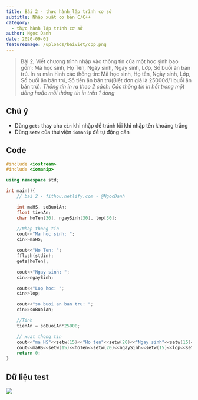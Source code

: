 ```yaml
---
title: Bài 2 - thực hành lập trình cơ sở
subtitle: Nhập xuất cơ bản C/C++
category:
  - thực hành lập trình cơ sở
author: Ngọc Danh
date: 2020-09-01
featureImage: /uploads/baiviet/cpp.png
---
```


> Bài 2, Viết chương trình nhập vào thông tin của một học sinh bao gồm: Mã học sinh, Họ Tên, Ngày sinh, Ngày sinh, Lớp, Số buổi ăn bán trú. In ra màn hình các thông tin: Mã học sinh, Họ tên, Ngày sinh, Lớp, Số buổi ăn bán trú, Số tiền ăn bán trú(Biết đơn giá là 25000đ/1 buổi ăn bán trú). _Thông tin in ra theo 2 cách: Các thông tin in hết trong một dòng hoặc mỗi thông tin in trên 1 dòng_

## Chú ý
- Dùng `gets` thay cho `cin` khi nhập để tránh lỗi khi nhập tên khoảng trắng
- Dùng `setw` của thư viện `iomanip` để tự động căn 

## Code  
```c++
#include <iostream>
#include <iomanip>

using namespace std;

int main(){
	// bai 2 - fithou.netlify.com - @NgocDanh

	int maHS, soBuoiAn;
	float tienAn;
	char hoTen[30], ngaySinh[30], lop[30];

	//Nhap thong tin
	cout<<"Ma hoc sinh: ";
	cin>>maHS;

	cout<<"Ho Ten: ";
	fflush(stdin);
	gets(hoTen);

	cout<<"Ngay sinh: ";
	cin>>ngaySinh;

	cout<<"Lop hoc: ";
	cin>>lop;

	cout<<"so buoi an ban tru: ";
	cin>>soBuoiAn;

	//Tinh 
	tienAn = soBuoiAn*25000;

	// xuat thong tin
	cout<<"ma HS"<<setw(15)<<"Ho ten"<<setw(20)<<"Ngay sinh"<<setw(15)<<"lop"<<setw(15)<<"so buoi an"<<setw(15)<<"Tien an"<<endl;
	cout<<maHS<<setw(15)<<hoTen<<setw(20)<<ngaySinh<<setw(15)<<lop<<setw(15)<<soBuoiAn<<setw(15)<<tienAn<<endl;
	return 0;
}

```

## Dữ liệu test  

![](https://i.ibb.co/YW867dT/bai3-thcs.jpg)